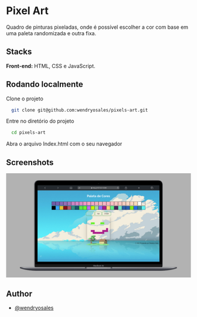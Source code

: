 
# Pixel Art

Quadro de pinturas pixeladas, onde é possível escolher
a cor com base em uma paleta randomizada e outra fixa.
## Stacks

**Front-end:** HTML, CSS e JavaScript.



## Rodando localmente

Clone o projeto

```bash
  git clone git@github.com:wendryosales/pixels-art.git
```

Entre no diretório do projeto

```bash
  cd pixels-art
```

Abra o arquivo Index.html com o seu navegador

## Screenshots

![web](./pixels-art.png)


## Author

- [@wendryosales](https://www.linkedin.com/in/wendryosales/)

